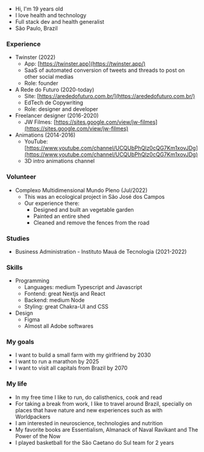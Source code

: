 - Hi, I'm 19 years old
- I love health and technology
- Full stack dev and health generalist
- São Paulo, Brazil

### Experience

- Twinster (2022)
  - App: [https://twinster.app](https://twinster.app/)
  - SaaS of automated conversion of tweets and threads to post on other social medias
  - Role: founder
- A Rede do Futuro (2020-today)
  - Site: [https://arededofuturo.com.br/](https://arededofuturo.com.br/)
  - EdTech de Copywriting
  - Role: designer and developer
- Freelancer designer (2016-2020)
  - JW Filmes: [https://sites.google.com/view/jw-filmes](https://sites.google.com/view/jw-filmes)
- Animations (2014-2016)
  - YouTube: [https://www.youtube.com/channel/UCQUbPhQlz0cQG7Km1xovJDg](https://www.youtube.com/channel/UCQUbPhQlz0cQG7Km1xovJDg)
  - 3D intro animations channel

### Volunteer

- Complexo Multidimensional Mundo Pleno (Jul/2022)
  - This was an ecological project in São José dos Campos
  - Our experience there:
    - Designed and built an vegetable garden
    - Painted an entire shed
    - Cleaned and remove the fences from the road

### Studies

- Business Administration - Instituto Mauá de Tecnologia (2021-2022)

### Skills

- Programming
  - Languages: medium Typescript and Javascript
  - Fontend: great Nextjs and React
  - Backend: medium Node
  - Styling: great Chakra-UI and CSS
- Design
  - Figma
  - Almost all Adobe softwares

### My goals

- I want to build a small farm with my girlfriend by 2030
- I want to run a marathon by 2025
- I want to visit all capitals from Brazil by 2070

### My life

- In my free time I like to run, do calisthenics, cook and read
- For taking a break from work, I like to travel around Brazil, specially on places that have nature and new experiences such as with Worldpackers
- I am interested in neuroscience, technologies and nutrition
- My favorite books are Essentialism, Almanack of Naval Ravikant and The Power of the Now
- I played basketball for the São Caetano do Sul team for 2 years
